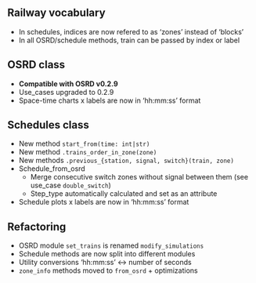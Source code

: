 ## Railway vocabulary
- In schedules, indices are now refered to as ‘zones’ instead of ‘blocks’
- In all OSRD/schedule methods, train can be passed by index or label
## OSRD class
- **Compatible with OSRD v0.2.9**
- Use_cases upgraded to 0.2.9
- Space-time charts x labels are now in ‘hh:mm:ss’ format
## Schedules class
- New method `start_from(time: int|str)`
- New method `.trains_order_in_zone(zone)`
- New methods `.previous_{station, signal, switch}(train, zone)`
- Schedule_from_osrd
  - Merge consecutive switch zones without signal between them (see use_case `double_switch`)
  - Step_type automatically calculated and set as an attribute
- Schedule plots x labels are now in ‘hh:mm:ss’ format
## Refactoring
- OSRD module `set_trains` is renamed `modify_simulations`
- Schedule methods are now split into different modules
- Utility conversions ‘hh:mm:ss’ <-> number of seconds
- `zone_info` methods moved to `from_osrd` + optimizations
